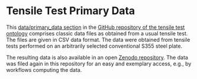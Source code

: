 # Tensile Test Primary Data

This [data/primary_data section](https://github.com/materialdigital/application-ontologies/tree/main/tensile_test_ontology_TTO/data/primary_data) 
in the [GitHub repository of the tensile test ontology](https://github.com/materialdigital/application-ontologies/tree/main/tensile_test_ontology_TTO)
comprises classic data files as obtained from a usual tensile test. The files are given in CSV data format. 
The data were obtained from tensile tests performed on an arbitrarily selected conventional S355 steel plate. 

The resulting data is also available in an open [Zenodo repository](https://zenodo.org/record/6778336).
The data was filed again in this repository for an easy and exemplary access, e.g., by workflows computing the data. 
